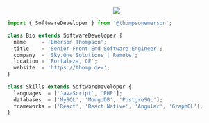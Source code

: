 <p align="center">
  <img src="https://github.com/thompsonemerson/thompsonemerson/raw/master/cover-thompson.png" />
</p>

```js
import { SoftwareDeveloper } from '@thompsonemerson';

class Bio extends SoftwareDeveloper {
  name     = 'Emerson Thompson';
  title    = 'Senior Front-End Software Engineer';
  company  = 'Sky.One Solutions | Remote';
  location = 'Fortaleza, CE';
  website  = 'https://thomp.dev';
}

class Skills extends SoftwareDeveloper {
  languages  = ['JavaScript', 'PHP'];
  databases  = ['MySQL', 'MongoDB', 'PostgreSQL'];
  frameworks = ['React', 'React Native', 'Angular', 'GraphQL'];
}
```
